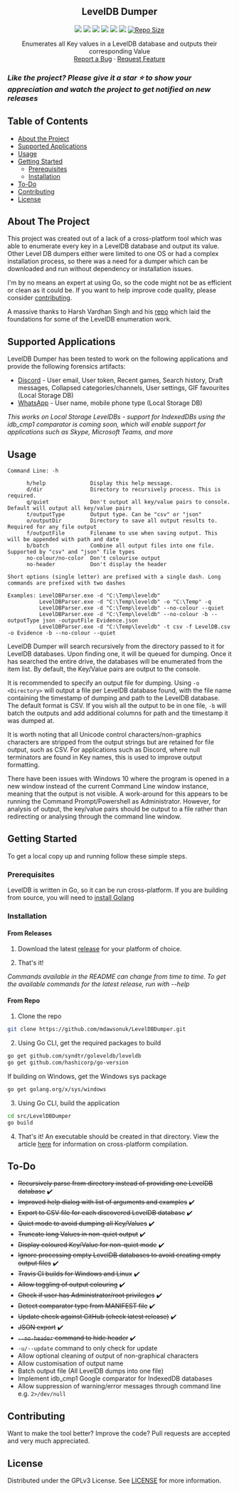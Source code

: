 <p align="center">
  <h2 align="center">LevelDB Dumper</h3>
	
  <p align="center">
  <a href="https://travis-ci.com/github/mdawsonuk/LevelDBDumper" alt="Travis CI">
		<img src="https://img.shields.io/travis/com/mdawsonuk/LevelDBDumper?style=flat-square" /></a>
  <a href="LICENSE" alt="Licence">
		<img src="https://img.shields.io/github/license/mdawsonuk/LevelDBDumper?style=flat-square" /></a>
	<a href="https://github.com/mdawsonuk/LevelDBDumper/releases" alt="Releases">
		<img src="https://img.shields.io/github/v/release/mdawsonuk/LevelDBDumper?include_prereleases&style=flat-square&color=blue" /></a>
	<a href="https://github.com/mdawsonuk/LevelDBDumper/issues" alt="Issues">
		<img src="https://img.shields.io/github/issues/mdawsonuk/LevelDBDumper?style=flat-square" /></a>
	<a href="https://github.com/mdawsonuk/LevelDBDumper/releases" alt="Downloads">
		<img src="https://img.shields.io/github/downloads/mdawsonuk/LevelDBDumper/total?style=flat-square" /></a>
	<a href="https://github.com/mdawsonuk/LevelDBDumper/pulse" alt="Maintenance">
		<img src="https://img.shields.io/maintenance/yes/2021?style=flat-square" /></a>
	<a href="https://github.com/mdawsonuk/LevelDBDumper/tree/master/src/LevelDBDumper">
		<img src="https://img.shields.io/github/languages/code-size/mdawsonuk/LevelDBDumper?style=flat-square"
			alt="Repo Size"></a>
  </p>
  <p align="center">
    Enumerates all Key values in a LevelDB database and outputs their corresponding Value
    <br />
    <a href="https://github.com/mdawsonuk/LevelDBDumper/issues/new?labels=bug">Report a Bug</a>
    ·
    <a href="https://github.com/mdawsonuk/LevelDBDumper/issues/new?labels=enhancement">Request Feature</a>
  </p>
</p>

### _Like the project? Please give it a star :star: to show your appreciation and watch the project to get notified on new releases_

## Table of Contents

* [About the Project](#about-the-project)
* [Supported Applications](#supported-applications)
* [Usage](#usage)
* [Getting Started](#getting-started)
  * [Prerequisites](#prerequisites)
  * [Installation](#installation)
* [To-Do](#to-do)
* [Contributing](#contributing)
* [License](#license)

## About The Project
This project was created out of a lack of a cross-platform tool which was able to enumerate every key in a LevelDB database and output its value. Other Level DB dumpers either were limited to one OS or had a complex installation process, so there was a need for a dumper which can be downloaded and run without dependency or installation issues.

I'm by no means an expert at using Go, so the code might not be as efficient or clean as it could be. If you want to help improve code quality, please consider [contributing](#contributing).

A massive thanks to Harsh Vardhan Singh and his [repo](https://github.com/harshvsingh8/leveldb-reader) which laid the foundations for some of the LevelDB enumeration work.

## Supported Applications

LevelDB Dumper has been tested to work on the following applications and provide the following forensics artifacts:

* [Discord](https://discord.com/) - User email, User token, Recent games, Search history, Draft messages, Collapsed categories/channels, User settings, GIF favourites (Local Storage DB)
* [WhatsApp](https://www.whatsapp.com/) - User name, mobile phone type (Local Storage DB)

_This works on Local Storage LevelDBs - support for IndexedDBs using the idb_cmp1 comparator is coming soon, which will enable support for applications such as Skype, Microsoft Teams, and more_

## Usage

```
Command Line: -h

      h/help              Display this help message.
      d/dir               Directory to recursively process. This is required.
      q/quiet             Don't output all key/value pairs to console. Default will output all key/value pairs
      t/outputType        Output type. Can be "csv" or "json"
      o/outputDir         Directory to save all output results to. Required for any file output
      f/outputFile        Filename to use when saving output. This will be appended with path and date
      b/batch             Combine all output files into one file. Supported by "csv" and "json" file types
      no-colour/no-color  Don't colourise output
      no-header           Don't display the header

Short options (single letter) are prefixed with a single dash. Long commands are prefixed with two dashes

Examples: LevelDBParser.exe -d "C:\Temp\leveldb"
          LevelDBParser.exe -d "C:\Temp\leveldb" -o "C:\Temp" -q
          LevelDBParser.exe -d "C:\Temp\leveldb" --no-colour --quiet
          LevelDBParser.exe -d "C:\Temp\leveldb" --no-colour -b --outputType json -outputFile Evidence.json
          LevelDBParser.exe -d "C:\Temp\leveldb" -t csv -f LevelDB.csv -o Evidence -b --no-colour --quiet
```

LevelDB Dumper will search recursively from the directory passed to it for LevelDB databases. Upon finding one, it will be queued for dumping. Once it has searched the entire drive, the databases will be enumerated from the item list. By default, the Key/Value pairs are output to the console.

It is recommended to specify an output file for dumping. Using `-o <Directory>` will output a file per LevelDB database found, with the file name containing the timestamp of dumping and path to the LevelDB database. The default format is CSV. If you wish all the output to be in one file, `-b` will batch the outputs and add additional columns for path and the timestamp it was dumped at.

It is worth noting that all Unicode control characters/non-graphics characters are stripped from the output strings but are retained for file output, such as CSV. For applications such as Discord, where null terminators are found in Key names, this is used to improve output formatting. 

There have been issues with Windows 10 where the program is opened in a new window instead of the current Command Line window instance, meaning that the output is not visible. A work-around for this appears to be running the Command Prompt/Powershell as Administrator. However, for analysis of output, the key/value pairs should be output to a file rather than redirecting or analysing through the command line window.

## Getting Started

To get a local copy up and running follow these simple steps.

### Prerequisites

LevelDB is written in Go, so it can be run cross-platform. If you are building from source, you will need to [install Golang](https://golang.org/doc/install)

### Installation

#### From Releases

1. Download the latest [release](https://github.com/mdawsonuk/LevelDBDumper/releases) for your platform of choice.

2. That's it!

_Commands available in the README can change from time to time. To get the available commands for the latest release, run with --help_

#### From Repo

1. Clone the repo
```sh
git clone https://github.com/mdawsonuk/LevelDBDumper.git
```

2. Using Go CLI, get the required packages to build
```sh
go get github.com/syndtr/goleveldb/leveldb
go get github.com/hashicorp/go-version
```

If building on Windows, get the Windows sys package
```sh
go get golang.org/x/sys/windows
```

3. Using Go CLI, build the application
```sh
cd src/LevelDBDumper
go build
```

4. That's it! An executable should be created in that directory. View the article [here](https://medium.com/@utranand/building-golang-package-for-linux-from-windows-22fa23764808) for information on cross-platform compilation.

## To-Do
* ~~Recursively parse from directory instead of providing one LevelDB database~~ :heavy_check_mark:
* ~~Improved help dialog with list of arguments and examples~~ :heavy_check_mark:
* ~~Export to CSV file for each discovered LevelDB database~~ :heavy_check_mark:
* ~~Quiet mode to avoid dumping all Key/Values~~ :heavy_check_mark:
* ~~Truncate long Values in non-quiet output~~ :heavy_check_mark:
* ~~Display coloured Key/Value for non-quiet mode~~ :heavy_check_mark:
* ~~Ignore processing empty LevelDB databases to avoid creating empty output files~~ :heavy_check_mark:
* ~~Travis CI builds for Windows and Linux~~ :heavy_check_mark:
* ~~Allow toggling of output colouring~~ :heavy_check_mark:
* ~~Check if user has Administrator/root privileges~~ :heavy_check_mark:
* ~~Detect comparator type from MANIFEST file~~ :heavy_check_mark:
* ~~Update check against GitHub (check latest release)~~ :heavy_check_mark:
* ~~JSON export~~ :heavy_check_mark:
* ~~`--no-header` command to hide header~~ :heavy_check_mark:
* `-u/--update` command to only check for update
* Allow optional cleaning of output of non-graphical characters
* Allow customisation of output name
* Batch output file (All LevelDB dumps into one file)
* Implement idb_cmp1 Google comparator for IndexedDB databases
* Allow suppression of warning/error messages through command line e.g. `2>/dev/null`

## Contributing

Want to make the tool better? Improve the code? Pull requests are accepted and very much appreciated.

## License

Distributed under the GPLv3 License. See [LICENSE](LICENSE) for more information.